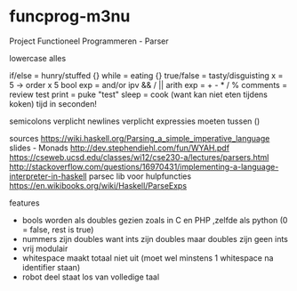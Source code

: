 # funcprog-m3nu
Project Functioneel Programmeren - Parser

lowercase alles

if/else = hunry/stuffed {}
while = eating {}
true/false = tasty/disguisting
x = 5    -> order x 5
bool exp = and/or ipv && / ||
arith exp = + - * / %
comments = review test
print = puke "test"
sleep = cook (want kan niet eten tijdens koken) tijd in seconden!

semicolons verplicht
newlines verplicht
expressies moeten tussen ()

sources
https://wiki.haskell.org/Parsing_a_simple_imperative_language
slides - Monads
http://dev.stephendiehl.com/fun/WYAH.pdf
https://cseweb.ucsd.edu/classes/wi12/cse230-a/lectures/parsers.html
http://stackoverflow.com/questions/16970431/implementing-a-language-interpreter-in-haskell
parsec lib voor hulpfuncties
https://en.wikibooks.org/wiki/Haskell/ParseExps

features
- bools worden als doubles gezien zoals in C en PHP ,zelfde als python (0 = false, rest is true)
- nummers zijn doubles want ints zijn doubles maar doubles zijn geen ints
- vrij modulair
- whitespace maakt totaal niet uit (moet wel minstens 1 whitespace na identifier staan)
- robot deel staat los van volledige taal
